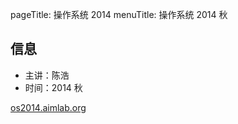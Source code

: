 pageTitle: 操作系统 2014
menuTitle: 操作系统 2014 秋

## 信息

* 主讲：陈浩
* 时间：2014 秋


[os2014.aimlab.org](http://os2014.aimlab.org)

